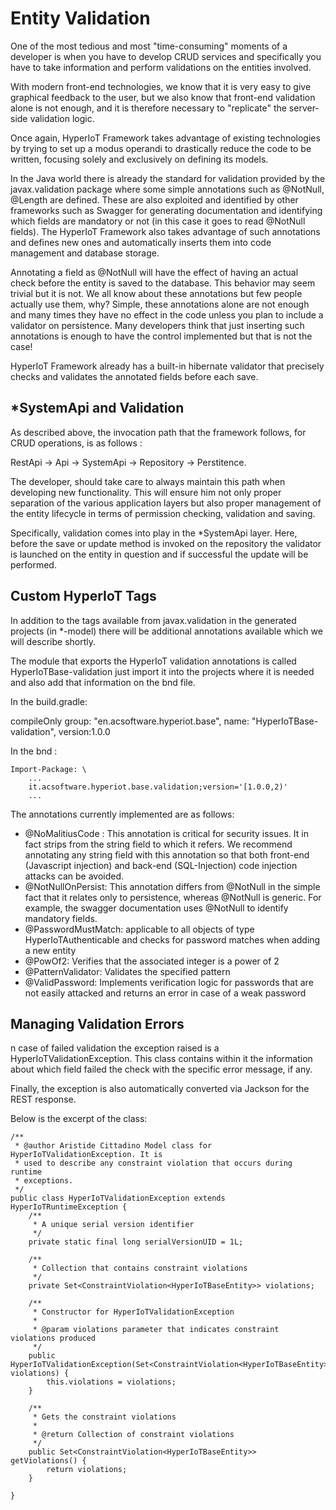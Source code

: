 # Entity Validation [](id=entity-validation)

One of the most tedious and most "time-consuming" moments of a developer is when you have to develop CRUD services and specifically you have to take information and perform validations on the entities involved.

With modern front-end technologies, we know that it is very easy to give graphical feedback to the user, but we also know that front-end validation alone is not enough, and it is therefore necessary to "replicate" the server-side validation logic.

Once again, HyperIoT Framework takes advantage of existing technologies by trying to set up a modus operandi to drastically reduce the code to be written, focusing solely and exclusively on defining its models.

In the Java world there is already the standard for validation provided by the javax.validation package where some simple annotations such as @NotNull, @Length are defined. These are also exploited and identified by other frameworks such as Swagger for generating documentation and identifying which fields are mandatory or not (in this case it goes to read @NotNull fields). The HyperIoT Framework also takes advantage of such annotations and defines new ones and automatically inserts them into code management and database storage.

Annotating a field as @NotNull will have the effect of having an actual check before the entity is saved to the database. This behavior may seem trivial but it is not. We all know about these annotations but few people actually use them, why? Simple, these annotations alone are not enough and many times they have no effect in the code unless you plan to include a validator on persistence. Many developers think that just inserting such annotations is enough to have the control implemented but that is not the case!

HyperIoT Framework already has a built-in hibernate validator that precisely checks and validates the annotated fields before each save.

## *SystemApi and Validation

As described above, the invocation path that the framework follows, for CRUD operations, is as follows :

RestApi -> Api → SystemApi → Repository → Perstitence.

The developer, should take care to always maintain this path when developing new functionality. This will ensure him not only proper separation of the various application layers but also proper management of the entity lifecycle in terms of permission checking, validation and saving.

Specifically, validation comes into play in the *SystemApi layer. Here, before the save or update method is invoked on the repository the validator is launched on the entity in question and if successful the update will be performed.

## Custom HyperIoT Tags

In addition to the tags available from javax.validation in the generated projects (in *-model) there will be additional annotations available which we will describe shortly.

The module that exports the HyperIoT validation annotations is called HyperIoTBase-validation just import it into the projects where it is needed and also add that information on the bnd file.

In the build.gradle:

compileOnly group: "en.acsoftware.hyperiot.base", name: "HyperIoTBase-validation", version:1.0.0

In the bnd : 

```
Import-Package: \
    ...
    it.acsoftware.hyperiot.base.validation;version='[1.0.0,2)'
    ...
```

The annotations currently implemented are as follows:

* @NoMalitiusCode : This annotation is critical for security issues. It in fact strips from the string field to which it refers. We recommend annotating any string field with this annotation so that both front-end (Javascript injection) and back-end (SQL-Injection) code injection attacks can be avoided.
* @NotNullOnPersist: This annotation differs from @NotNull in the simple fact that it relates only to persistence, whereas @NotNull is generic. For example, the swagger documentation uses @NotNull to identify mandatory fields.
* @PasswordMustMatch: applicable to all objects of type HyperIoTAuthenticable and checks for password matches when adding a new entity
* @PowOf2: Verifies that the associated integer is a power of 2
* @PatternValidator: Validates the specified pattern
* @ValidPassword: Implements verification logic for passwords that are not easily attacked and returns an error in case of a weak password

## Managing Validation Errors

n case of failed validation the exception raised is a HyperIoTValidationException. This class contains within it the information about which field failed the check with the specific error message, if any.

Finally, the exception is also automatically converted via Jackson for the REST response.

Below is the excerpt of the class:

```
/**
 * @author Aristide Cittadino Model class for HyperIoTValidationException. It is
 * used to describe any constraint violation that occurs during runtime
 * exceptions.
 */
public class HyperIoTValidationException extends HyperIoTRuntimeException {
    /**
     * A unique serial version identifier
     */
    private static final long serialVersionUID = 1L;

    /**
     * Collection that contains constraint violations
     */
    private Set<ConstraintViolation<HyperIoTBaseEntity>> violations;

    /**
     * Constructor for HyperIoTValidationException
     *
     * @param violations parameter that indicates constraint violations produced
     */
    public HyperIoTValidationException(Set<ConstraintViolation<HyperIoTBaseEntity>> violations) {
        this.violations = violations;
    }

    /**
     * Gets the constraint violations
     *
     * @return Collection of constraint violations
     */
    public Set<ConstraintViolation<HyperIoTBaseEntity>> getViolations() {
        return violations;
    }

}
```